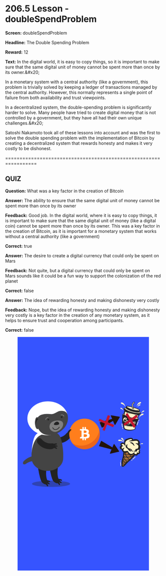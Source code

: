 # 206.5 Lesson - doubleSpendProblem

**Screen:** doubleSpendProblem

**Headline:** The Double Spending Problem

**Reward:** 12

**Text:** In the digital world, it is easy to copy things, so it is important to make sure that the same digital unit of money cannot be spent more than once by its owner.&amp;#x20;

In a monetary system with a central authority (like a government), this problem is trivially solved by keeping a ledger of transactions managed by the central authority. However, this normally represents a single point of failure from both availability and trust viewpoints.

In a decentralized system, the double-spending problem is significantly harder to solve. Many people have tried to create digital money that is not controlled by a government, but they have all had their own unique challenges.&amp;#x20;

Satoshi Nakamoto took all of these lessons into account and was the first to solve the double spending problem with the implementation of Bitcoin by creating a decentralized system that rewards honesty and makes it very costly to be dishonest.


=================================================================

## QUIZ

**Question:** What was a key factor in the creation of Bitcoin


**Answer:** The ability to ensure that the same digital unit of money cannot be spent more than once by its owner

**Feedback:** Good job. In the digital world, where it is easy to copy things, it is important to make sure that the same digital unit of money (like a digital coin) cannot be spent more than once by its owner. This was a key factor in the creation of Bitcoin, as it is important for a monetary system that works without a central authority (like a government)

**Correct:** true

**Answer:** The desire to create a digital currency that could only be spent on Mars

**Feedback:** Not quite, but a digital currency that could only be spent on Mars sounds like it could be a fun way to support the colonization of the red planet

**Correct:** false

**Answer:** The idea of rewarding honesty and making dishonesty very costly

**Feedback:** Nope, but the idea of rewarding honesty and making dishonesty very costly is a key factor in the creation of any monetary system, as it helps to ensure trust and cooperation among participants.

**Correct:** false


<figure><img src="../.gitbook/assets/206-05.png" alt=""><figcaption></figcaption></figure>

